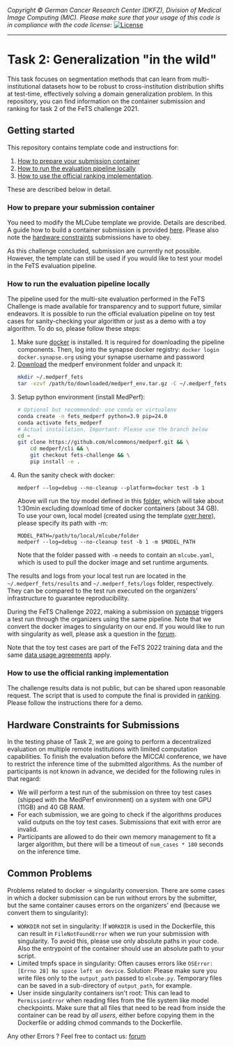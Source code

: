 _Copyright © German Cancer Research Center (DKFZ), Division of Medical Image Computing (MIC). Please make sure that your usage of this code is in compliance with the code license:_
[![License](https://img.shields.io/badge/License-Apache%202.0-blue.svg)](./LICENSE)

---

# Task 2: Generalization "in the wild"

This task focuses on segmentation methods that can learn from multi-institutional datasets how to be robust to cross-institution distribution shifts at test-time, effectively solving a domain generalization problem. In this repository, you can find information on the container submission and ranking for task 2 of the FeTS challenge 2021.

## Getting started

This repository contains template code and instructions for:

1. [How to prepare your submission container](#how-to-prepare-your-submission-container)
1. [How to run the evaluation pipeline locally](#how-to-run-the-evaluation-pipeline-locally)
1. [How to use the official ranking implementation](#how-to-use-the-official-ranking-implementation).

These are described below in detail.

### How to prepare your submission container

You need to modify the MLCube template we provide. Details are described. A guide how to build a container submission is provided [here](mlcubes/model). Please also note the [hardware constraints](#hardware-constraints-for-submissions) submissions have to obey.

As this challenge concluded, submission are currently not possible. However, the template can still be used if you would like to test your model in the FeTS evaluation pipeline.

### How to run the evaluation pipeline locally

The pipeline used for the multi-site evaluation performed in the FeTS Challenge is made available for transparency and to support future, similar endeavors.
It is possible to run the official evaluation pipeline on toy test cases for sanity-checking your algorithm or just as a demo with a toy algorithm. To do so, please follow these steps:

1. Make sure [docker](https://docs.docker.com/engine/install/) is installed. It is required for downloading the pipeline components. Then, log into the synapse docker registry: `docker login  docker.synapse.org` using your synapse username and password
1. [Download](https://hub.dkfz.de/s/Ctb6bQ7mbiwM6Af) the medperf environment folder and unpack it:
    ```bash
    mkdir ~/.medperf_fets
    tar -xzvf /path/to/downloaded/medperf_env.tar.gz -C ~/.medperf_fets
    ```
2. Setup python environment (install MedPerf):
    ```bash
    # Optional but recommended: use conda or virtualenv
    conda create -n fets_medperf python=3.9 pip=24.0
    conda activate fets_medperf
    # Actual installation. Important: Please use the branch below
    cd ~
    git clone https://github.com/mlcommons/medperf.git && \
        cd medperf/cli && \
        git checkout fets-challenge && \
        pip install -e .
    ```
4. Run the sanity check with docker:
    ```
    medperf --log=debug --no-cleanup --platform=docker test -b 1
    ```
    Above will run the toy model defined in this [folder](mlcubes/model/mlcube/), which will take about 1:30min excluding download time of docker containers (about 34 GB). To use your own, local model (created using the template [over here](mlcubes/model)), please specify its path with -m:
    ```
    MODEL_PATH=/path/to/local/mlcube/folder
    medperf --log=debug --no-cleanup test -b 1 -m $MODEL_PATH
    ```
    Note that the folder passed with `-m` needs to contain an `mlcube.yaml`, which is used to pull the docker image and set runtime arguments.

The results and logs from your local test run are located in the `~/.medperf_fets/results` and `~/.medperf_fets/logs` folder, respectively. They can be compared to the test run executed on the organizers' infrastructure to guarantee reproducibility.

During the FeTS Challenge 2022, making a submission on [synapse](https://www.synapse.org/#!Synapse:syn28546456/wiki/617255) triggers a test run through the organizers using the same pipeline. Note that we convert the docker images to singularity on our end. If you would like to run with singularity as well, please ask a question in the [forum](https://www.synapse.org/#!Synapse:syn28546456/discussion/default).

Note that the toy test cases are part of the FeTS 2022 training data and the same [data usage agreements](https://www.synapse.org/#!Synapse:syn28546456/wiki/617246) apply.

### How to use the official ranking implementation

The challenge results data is not public, but can be shared upon reasonable request.
The script that is used to compute the final is provided in [ranking](ranking). Please follow the instructions there for a demo.

## Hardware Constraints for Submissions

In the testing phase of Task 2, we are going to perform a decentralized evaluation on multiple remote institutions with limited computation capabilities. To finish the evaluation before the MICCAI conference, we have to restrict the inference time of the submitted algorithms. As the number of participants is not known in advance, we decided for the following rules in that regard:

- We will perform a test run of the submission on three toy test cases (shipped with the MedPerf environment) on a system with one GPU (11GB) and 40 GB RAM.
- For each submission, we are going to check if the algorithms produces valid outputs on the toy test cases. Submissions that exit with error are invalid.
- Participants are allowed to do their own memory management to fit a larger algorithm, but there will be a timeout of `num_cases * 180` seconds on the inference time.
<!-- - After conversion to a singularity image file, each submission has to be smaller than 12GB. Participants will be notified if this limit is exceeded during the test run. -->

## Common Problems

Problems related to docker -> singularity conversion. There are some cases in which a docker submission can be run without errors by the submitter, but the same container causes errors on the organizers' end (because we convert them to singularity):

- `WORKDIR` not set in singularity: If `WORKDIR` is used in the Dockerfile, this can result in `FileNotFoundError` when we run your submission with singularity. To avoid this, please use only absolute paths in your code. Also the entrypoint of the container should use an absolute path to your script.
- Limited tmpfs space in singularity: Often causes errors like `OSError: [Errno 28] No space left on device`. Solution: Please make sure you write files only to the `output_path` passed to `mlcube.py`. Temporary files can be saved in a sub-directory of `output_path`, for example.
- User inside singularity containers isn't root: This can lead to `PermissionError` when reading files from the file system like model checkpoints. Make sure that all files that need to be read from inside the container can be read by *all users*, either before copying them in the Dockerfile or adding chmod commands to the Dockerfile.

Any other Errors ? Feel free to contact us: [forum](https://www.synapse.org/#!Synapse:syn28546456/discussion/default)
